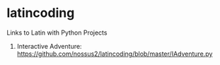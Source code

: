 # latincoding

Links to Latin with Python Projects

1.  Interactive Adventure: https://github.com/nossus2/latincoding/blob/master/IAdventure.py
